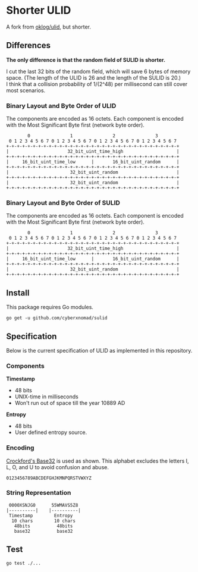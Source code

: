 # Shorter ULID

A fork from [oklog/ulid](https://github.com/oklog/ulid), but shorter.

## Differences

**The only difference is that the random field of SULID is shorter.**

I cut the last 32 bits of the random field, which will save 6 bytes of memory space. (The length of the ULID is 26 and the length of the SULID is 20.)  
I think that a collision probability of 1/(2^48) per millisecond can still cover most scenarios. 

### Binary Layout and Byte Order of **ULID**

The components are encoded as 16 octets. Each component is encoded with the Most Significant Byte first (network byte order).

```
        0               1               2               3
 0 1 2 3 4 5 6 7 0 1 2 3 4 5 6 7 0 1 2 3 4 5 6 7 0 1 2 3 4 5 6 7
+-+-+-+-+-+-+-+-+-+-+-+-+-+-+-+-+-+-+-+-+-+-+-+-+-+-+-+-+-+-+-+-+
|                      32_bit_uint_time_high                    |
+-+-+-+-+-+-+-+-+-+-+-+-+-+-+-+-+-+-+-+-+-+-+-+-+-+-+-+-+-+-+-+-+
|     16_bit_uint_time_low      |       16_bit_uint_random      |
+-+-+-+-+-+-+-+-+-+-+-+-+-+-+-+-+-+-+-+-+-+-+-+-+-+-+-+-+-+-+-+-+
|                       32_bit_uint_random                      |
+-+-+-+-+-+-+-+-+-+-+-+-+-+-+-+-+-+-+-+-+-+-+-+-+-+-+-+-+-+-+-+-+
|                       32_bit_uint_random                      |
+-+-+-+-+-+-+-+-+-+-+-+-+-+-+-+-+-+-+-+-+-+-+-+-+-+-+-+-+-+-+-+-+
```

### Binary Layout and Byte Order of **SULID**

The components are encoded as 16 octets. Each component is encoded with the Most Significant Byte first (network byte order).

```
        0               1               2               3
 0 1 2 3 4 5 6 7 0 1 2 3 4 5 6 7 0 1 2 3 4 5 6 7 0 1 2 3 4 5 6 7
+-+-+-+-+-+-+-+-+-+-+-+-+-+-+-+-+-+-+-+-+-+-+-+-+-+-+-+-+-+-+-+-+
|                      32_bit_uint_time_high                    |
+-+-+-+-+-+-+-+-+-+-+-+-+-+-+-+-+-+-+-+-+-+-+-+-+-+-+-+-+-+-+-+-+
|     16_bit_uint_time_low      |       16_bit_uint_random      |
+-+-+-+-+-+-+-+-+-+-+-+-+-+-+-+-+-+-+-+-+-+-+-+-+-+-+-+-+-+-+-+-+
|                       32_bit_uint_random                      |
+-+-+-+-+-+-+-+-+-+-+-+-+-+-+-+-+-+-+-+-+-+-+-+-+-+-+-+-+-+-+-+-+
```

## Install

This package requires Go modules.

```shell
go get -u github.com/cyberxnomad/sulid
```

## Specification

Below is the current specification of ULID as implemented in this repository.

### Components

**Timestamp**
- 48 bits
- UNIX-time in milliseconds
- Won't run out of space till the year 10889 AD

**Entropy**
- 48 bits
- User defined entropy source.

### Encoding

[Crockford's Base32](http://www.crockford.com/wrmg/base32.html) is used as shown.
This alphabet excludes the letters I, L, O, and U to avoid confusion and abuse.

```
0123456789ABCDEFGHJKMNPQRSTVWXYZ
```

### String Representation

```
 0000XSNJG0      55WMAVS5Z8
|----------|    |----------|
 Timestamp        Entropy
  10 chars        10 chars
   48bits          48bits
   base32          base32
```

## Test

```shell
go test ./...
```